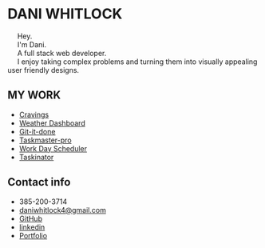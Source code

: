 # DANI WHITLOCK 
&nbsp;&nbsp;&nbsp;&nbsp;&nbsp;Hey.   
&nbsp;&nbsp;&nbsp;&nbsp;&nbsp;I'm Dani.  
&nbsp;&nbsp;&nbsp;&nbsp;&nbsp;A full stack web developer.  
&nbsp;&nbsp;&nbsp;&nbsp;&nbsp;I enjoy taking complex problems and turning them into visually appealing user friendly designs.  

## MY WORK
* [Cravings](https://daniwhitlock.github.io/Cravings/)
* [Weather Dashboard](https://daniwhitlock.github.io/Weather-dashboard/)
* [Git-it-done](https://daniwhitlock.github.io/git-it-done/)
* [Taskmaster-pro](https://daniwhitlock.github.io/Taskmaster-pro/)
* [Work Day Scheduler](https://daniwhitlock.github.io/challenge-5-work-daily-schedule/)
* [Taskinator](https://daniwhitlock.github.io/Taskinator/)


## Contact info
* 385-200-3714
* daniwhitlock4@gmail.com
* [GitHub](https://github.com/daniwhitlock)
* [linkedin](https://www.linkedin.com/in/dani-whitlock-471297168/")
* [Portfolio](https://daniwhitlock.github.io/)



